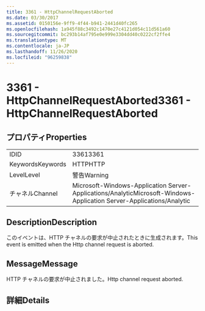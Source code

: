 ```yaml
---
title: 3361 - HttpChannelRequestAborted
ms.date: 03/30/2017
ms.assetid: 0150156e-9ff9-4f44-b941-2441d40fc265
ms.openlocfilehash: 1a945f88c3492c1470e27c4121d054c11d561a60
ms.sourcegitcommit: bc293b14af795e0e999e3304dd40c0222cf2ffe4
ms.translationtype: MT
ms.contentlocale: ja-JP
ms.lasthandoff: 11/26/2020
ms.locfileid: "96259838"
---
```

# <a name="3361---httpchannelrequestaborted"></a><span data-ttu-id="ff919-102">3361 - HttpChannelRequestAborted</span><span class="sxs-lookup"><span data-stu-id="ff919-102">3361 - HttpChannelRequestAborted</span></span>

## <a name="properties"></a><span data-ttu-id="ff919-103">プロパティ</span><span class="sxs-lookup"><span data-stu-id="ff919-103">Properties</span></span>  
  
|||  
|-|-|  
|<span data-ttu-id="ff919-104">ID</span><span class="sxs-lookup"><span data-stu-id="ff919-104">ID</span></span>|<span data-ttu-id="ff919-105">3361</span><span class="sxs-lookup"><span data-stu-id="ff919-105">3361</span></span>|  
|<span data-ttu-id="ff919-106">Keywords</span><span class="sxs-lookup"><span data-stu-id="ff919-106">Keywords</span></span>|<span data-ttu-id="ff919-107">HTTP</span><span class="sxs-lookup"><span data-stu-id="ff919-107">HTTP</span></span>|  
|<span data-ttu-id="ff919-108">Level</span><span class="sxs-lookup"><span data-stu-id="ff919-108">Level</span></span>|<span data-ttu-id="ff919-109">警告</span><span class="sxs-lookup"><span data-stu-id="ff919-109">Warning</span></span>|  
|<span data-ttu-id="ff919-110">チャネル</span><span class="sxs-lookup"><span data-stu-id="ff919-110">Channel</span></span>|<span data-ttu-id="ff919-111">Microsoft-Windows-Application Server-Applications/Analytic</span><span class="sxs-lookup"><span data-stu-id="ff919-111">Microsoft-Windows-Application Server-Applications/Analytic</span></span>|  
  
## <a name="description"></a><span data-ttu-id="ff919-112">Description</span><span class="sxs-lookup"><span data-stu-id="ff919-112">Description</span></span>  

 <span data-ttu-id="ff919-113">このイベントは、HTTP チャネルの要求が中止されたときに生成されます。</span><span class="sxs-lookup"><span data-stu-id="ff919-113">This event is emitted when the Http channel request is aborted.</span></span>  
  
## <a name="message"></a><span data-ttu-id="ff919-114">Message</span><span class="sxs-lookup"><span data-stu-id="ff919-114">Message</span></span>  

 <span data-ttu-id="ff919-115">HTTP チャネルの要求が中止されました。</span><span class="sxs-lookup"><span data-stu-id="ff919-115">Http channel request aborted.</span></span>  
  
## <a name="details"></a><span data-ttu-id="ff919-116">詳細</span><span class="sxs-lookup"><span data-stu-id="ff919-116">Details</span></span>

